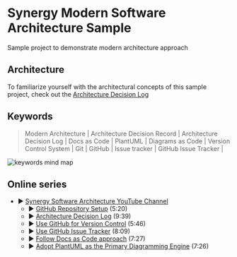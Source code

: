 # Synergy Modern Software Architecture Sample

Sample project to demonstrate modern architecture approach

## Architecture

To familiarize yourself with the architectural concepts of this sample project, check out the [Architecture Decision Log](docs/architecture/Architecture%20Decision%20Log.md) 

## Keywords

> Modern Architecture | 
> Architecture Decision Record | Architecture Decision Log | 
> Docs as Code | PlantUML | Diagrams as Code |
> Version Control System | Git | GitHub | 
> Issue tracker | GitHub Issue Tracker |

<!--
```plantuml
@startmindmap

* Synergy Modern Architecture

-- Process
---_ Version Control System
----_ Git
---_ Issue tracker
----_ GitHub Issues

-- Tools
---_ GitHub
---_ PlantUML

++ Documentation
+++_ Docs As Code
+++_ Diagrams as Code

++ Architecture
+++_ Architecture Decision Log
+++_ Architecture Decision Record

@endmindmap
```
-->
![keywords mind map](https://www.plantuml.com/plantuml/png/V91D2W8n38NtWdV8sc7ke2Yee23-RQLsmbYSDf9a5fxDXKVo2hOT1tJZhdtVoylFw_4SYnfMxqBbpMqu60v6iBi7vFeEQwgG0qpONfoYrPOn6SeIDamMHTAxFC4HMHm5c59GfYRMYwBFCDAvquzlAT8YA1jxHVx2Y_RSiHYOu_T4JH_UySzdqvYWX_Kg-Oe2PcHRZq6DnlP9AKv94vX87AQAqtQICpKRBs1wELV_xfMTtnBCqBgyruhgltoBbhXAgMECP-nF-GO00F__0m00) <!-- ← Generated image link. Do NOT modify it manually. -->

## Online series

* ▶️ [Synergy Software Architecture YouTube Channel](https://www.youtube.com/channel/UCTildHeLP4HoQVexsdrrHLA)
  * ▶️ [GitHub Repository Setup](https://www.youtube.com/watch?v=1xpCQnlqwFE) (5:20)
  * ▶️ [Architecture Decision Log](https://www.youtube.com/watch?v=td3vERoL_KQ) (9:39)
  * ▶️ [Use GitHub for Version Control](https://youtu.be/YZxJj41nQ7A) (5:46)
  * ▶️ [Use GitHub Issue Tracker](https://youtu.be/7S1QSb9skfw) (8:09)
  * ▶️ [Follow Docs as Code approach](https://youtu.be/pv0rfyymEwY) (7:27)
  * ▶️ [Adopt PlantUML as the Primary Diagramming Engine](https://youtu.be/x99410rf_nE) (7:26)